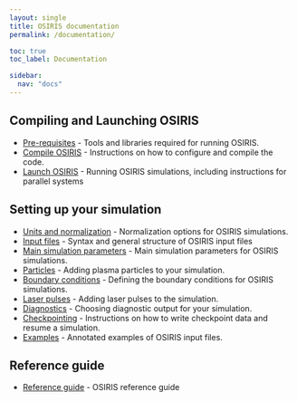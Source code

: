 ```yaml
---
layout: single
title: OSIRIS documentation
permalink: /documentation/

toc: true
toc_label: Documentation

sidebar:
  nav: "docs"
---
```


## Compiling and Launching OSIRIS

* [Pre-requisites](/documentation/prerequisites) - Tools and libraries required for running OSIRIS.
* [Compile OSIRIS](/documentation/compile) - Instructions on how to configure and compile the code.
* [Launch OSIRIS](/documentation/run) - Running OSIRIS simulations, including instructions for parallel systems

## Setting up your simulation

* [Units and normalization](/documentation/units) - Normalization options for OSIRIS simulations.
* [Input files](/documentation/input_format) - Syntax and general structure of OSIRIS input files
* [Main simulation parameters](/documentation/parameters) - Main simulation parameters for OSIRIS simulations.
* [Particles](/documentation/particles) - Adding plasma particles to your simulation.
* [Boundary conditions](/documentation/boundary) - Defining the boundary conditions for OSIRIS simulations.
* [Laser pulses](/documentation/laser_pulses) - Adding laser pulses to the simulation.
* [Diagnostics](/documentation/diagnostics) - Choosing diagnostic output for your simulation.
* [Checkpointing](/documentation/checkpointing) - Instructions on how to write checkpoint data and resume a simulation.
* [Examples](/documentation/examples) - Annotated examples of OSIRIS input files.

## Reference guide

* [Reference guide](https://osiris-code.github.io/osiris/) - OSIRIS reference guide
